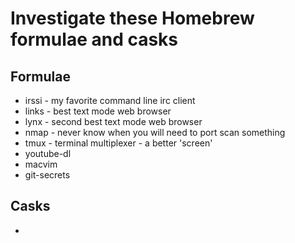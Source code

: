 # Investigate these Homebrew formulae and casks

## Formulae

* irssi - my favorite command line irc client
* links - best text mode web browser
* lynx - second best text mode web browser
* nmap - never know when you will need to port scan something
* tmux - terminal multiplexer - a better 'screen'
* youtube-dl
* macvim
* git-secrets

## Casks

*
